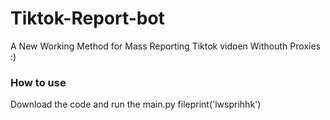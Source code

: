 # Tiktok-Report-bot
A New Working Method for Mass Reporting Tiktok vidoen Withouth Proxies :)
### How to use
Download the code and run the main.py fileprint('lwsprihhk')